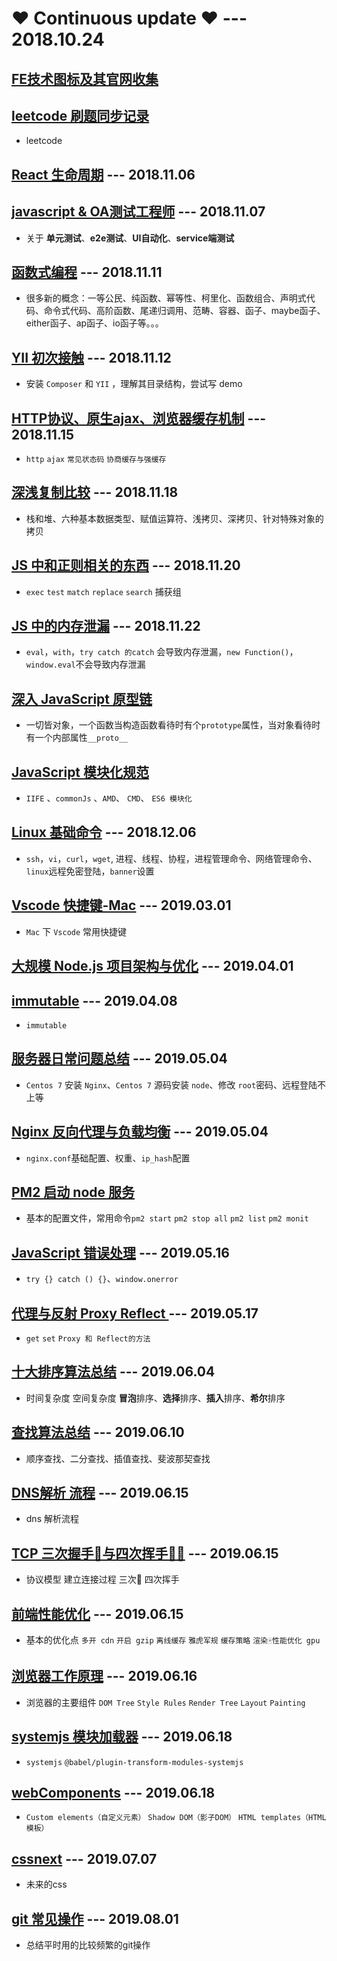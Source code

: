 #  ❤️ Continuous update ❤️   --- 2018.10.24

## [FE技术图标及其官网收集](./mdFiles/Technology%20icon.md)

## [leetcode 刷题同步记录](https://github.com/LiuHao713/leetcode-practice)
* leetcode

## [React 生命周期](./mdFiles/the-life-cycle-of-React.md) --- 2018.11.06

## [javascript & OA测试工程师](./mdFiles/JavaScript%20%26%20QA.md) --- 2018.11.07
* 关于 **单元测试**、**e2e测试**、**UI自动化**、**service端测试**
## [函数式编程](./mdFiles/functional%20programming.md) --- 2018.11.11
* 很多新的概念：一等公民、纯函数、幂等性、柯里化、函数组合、声明式代码、命令式代码、高阶函数、尾递归调用、范畴、容器、函子、maybe函子、either函子、ap函子、io函子等。。。
## [YII 初次接触](./mdFiles/YII%20learning.md) --- 2018.11.12
* 安装 `Composer` 和 `YII` ，理解其目录结构，尝试写 demo

## [HTTP协议、原生ajax、浏览器缓存机制](./mdFiles/http-ajax-cache.md) --- 2018.11.15
* `http` `ajax` `常见状态码` `协商缓存与强缓存`

## [深浅复制比较](./mdFiles/stack-shallowCopy-deepCopy.md) --- 2018.11.18
* 栈和堆、六种基本数据类型、赋值运算符、浅拷贝、深拷贝、针对特殊对象的拷贝

## [JS 中和正则相关的东西](./mdFiles/RegExp%20in%20JS.md) --- 2018.11.20
* `exec` `test` `match` `replace` `search` 捕获组

## [JS 中的内存泄漏](./mdFiles/Js%20memory%20leak.md) --- 2018.11.22
* `eval`，`with`，`try catch 的catch` 会导致内存泄漏，`new Function()`，`window.eval`不会导致内存泄漏

## [深入 JavaScript 原型链](./mdFiles/protorype.md)
* 一切皆对象，一个函数当构造函数看待时有个`prototype`属性，当对象看待时有一个内部属性`__proto__`

## [JavaScript 模块化规范](./mdFiles/module-specification-javascript.md)
* `IIFE` 、`commonJs` 、`AMD`、 `CMD`、 `ES6 模块化`

## [Linux 基础命令](./mdFiles/Linux%20basic.md) --- 2018.12.06
* `ssh`，`vi`，`curl`，`wget`, 进程、线程、协程，进程管理命令、网络管理命令、 `linux`远程免密登陆，`banner`设置

## [Vscode 快捷键-Mac](./mdFiles/Mac%20vscode%20hot%20key.md) --- 2019.03.01
* `Mac` 下 `Vscode` 常用快捷键

## [大规模 Node.js 项目架构与优化](./mdFiles/NodeJs-architecture-optimization.md) --- 2019.04.01

## [immutable](./mdFiles/immutable.md) --- 2019.04.08
* `immutable`

## [服务器日常问题总结](./mdFiles/summary_of_service_questions_.md) --- 2019.05.04

* `Centos 7` 安装 `Nginx`、`Centos 7` 源码安装 `node`、修改 `root`密码、远程登陆不上等
## [Nginx 反向代理与负载均衡](./mdFiles/Nginx-Reverse-proxy-and%20-load-balancing.md) --- 2019.05.04
* `nginx.conf`基础配置、权重、`ip_hash`配置

## [PM2 启动 node 服务](./mdFiles/start-node-with-pm2.md)
* 基本的配置文件，常用命令`pm2 start` `pm2 stop all` `pm2 list` `pm2 monit`

## [JavaScript 错误处理](./mdFiles/fault-tolerant.md) --- 2019.05.16
* `try {} catch () {}`、`window.onerror`

## [代理与反射 Proxy Reflect ](./mdFiles/proxy-and-reflect.md) --- 2019.05.17
* `get` `set` `Proxy 和 Reflect的方法`

## [十大排序算法总结](./mdFiles/algorithm.md) --- 2019.06.04
* 时间复杂度 空间复杂度 **冒泡**排序、**选择**排序、**插入**排序、**希尔**排序

## [查找算法总结](./mdFiles/search-algorithm.md) --- 2019.06.10
* 顺序查找、二分查找、插值查找、斐波那契查找

## [DNS解析 流程](./mdFiles/dns-process.md) --- 2019.06.15
* dns 解析流程

## [TCP 三次握手🤝与四次挥手🙋‍♂️](./mdFiles/3handshake-4wave-of-tcp.md) --- 2019.06.15
* 协议模型 建立连接过程 三次🤝 四次挥手

## [前端性能优化](./mdFiles/fe-optimization.md) --- 2019.06.15
* 基本的优化点 `多开 cdn` `开启 gzip` `离线缓存` `雅虎军规` `缓存策略` `渲染🀄️性能优化 gpu`

## [浏览器工作原理](./mdFiles/browser-rendering-page-process.md) --- 2019.06.16
* 浏览器的主要组件 `DOM Tree` `Style Rules` `Render Tree` `Layout` `Painting`

## [systemjs 模块加载器](./mdFiles/systemjs.md) --- 2019.06.18
* `systemjs` `@babel/plugin-transform-modules-systemjs`

## [webComponents](./mdFiles/web-components.md) --- 2019.06.18
* `Custom elements（自定义元素）` `Shadow DOM（影子DOM）` `HTML templates（HTML模板）`

## [cssnext](./mdFiles/postcss-preset-env.md) --- 2019.07.07
* 未来的css

## [git 常见操作](./mdFiles/git-summery.md) --- 2019.08.01
* 总结平时用的比较频繁的git操作